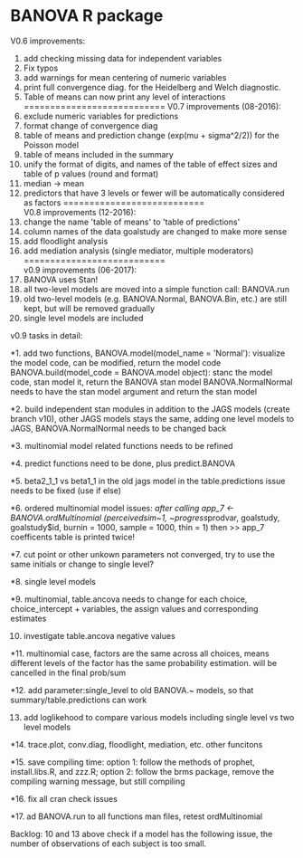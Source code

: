 # BANOVA R package
V0.6 improvements:
  1. add checking missing data for independent variables
  2. Fix typos
  3. add warnings for mean centering of numeric variables
  4. print full convergence diag. for the Heidelberg and Welch diagnostic.
  5. Table of means can now print any level of interactions
===========================
V0.7 improvements (08-2016):
  1. exclude numeric variables for predictions 
  2. format change of convergence diag 
  3. table of means and prediction change (exp(mu + sigma^2/2)) for the Poisson model
  4. table of means included in the summary
  5. unify the format of digits, and names of the table of effect sizes and table of p values (round and format)
  6. median -> mean 
  7. predictors that have 3 levels or fewer will be automatically considered as factors
===========================  
V0.8 improvements (12-2016):
  1. change the name 'table of means' to 'table of predictions'
  2. column names of the data goalstudy are changed to make more sense
  3. add floodlight analysis
  4. add mediation analysis (single mediator, multiple moderators)
===========================  
v0.9 improvements (06-2017):
  1. BANOVA uses Stan!
  2. all two-level models are moved into a simple function call: BANOVA.run 
  3. old two-level models (e.g. BANOVA.Normal, BANOVA.Bin, etc.) are still kept, but will be removed gradually
  4. single level models are included
  
v0.9 tasks in detail:

*1. add two functions, 
    BANOVA.model(model_name = 'Normal'): visualize the model code, can be modified, return the model code
    BANOVA.build(model_code = BANOVA.model object): stanc the model code, stan model it, return the BANOVA stan model
    BANOVA.NormalNormal needs to have the stan model argument and return the stan model
  
*2. build independent stan modules in addition to the JAGS models (create branch v10), other JAGS models stays the same, adding one level models to JAGS, BANOVA.NormalNormal needs to be changed back

*3. multinomial model related functions needs to be refined 

*4. predict functions need to be done, plus predict.BANOVA

*5. beta2_1_1 vs beta1_1 in the old jags model in the table.predictions issue needs to be fixed (use if else)

*6. ordered multinomial model issues: 
*after calling app_7 <- BANOVA.ordMultinomial (perceivedsim~1, ~progress*prodvar,  goalstudy, goalstudy$id, burnin = 1000, sample = 1000, thin = 1)
then >> app_7
coefficents table is printed twice!

*7. cut point or other unkown parameters not converged, try to use the same initials or change to single level?

*8. single level models

*9. multinomial, table.ancova needs to change for each choice, choice_intercept + variables, the assign values and corresponding estimates

10. investigate table.ancova negative values

*11. multinomial case, factors are the same across all choices, means different levels of the factor has the same probability estimation. will be cancelled in the final prob/sum

*12. add parameter:single_level to old BANOVA.~ models, so that summary/table.predictions can work

13. add loglikehood to compare various models including single level vs two level models

*14. trace.plot, conv.diag, floodlight, mediation, etc. other funcitons

*15. save compiling time: option 1: follow the methods of prophet, install.libs.R, and zzz.R; option 2: follow the brms package, remove the compiling warning message, but still compiling

*16. fix all cran check issues

*17. ad BANOVA.run to all functions man files, retest ordMultinomial

 
Backlog: 
10 and 13 above
check if a model has the following issue, the number of observations of each subject is too small.
